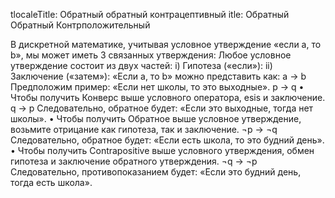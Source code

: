 
tlocaleTitle: Обратный обратный контрацептивный
itle: Обратный Обратный Контрположительный

В дискретной математике, учитывая условное утверждение «если a, то b», мы может иметь 3 связанных утверждения: Любое условное утверждение состоит из двух частей: i) Гипотеза («если»): ii) Заключение («затем»): «Если a, то b» можно представить как: a → b Предположим пример: «Если нет школы, то это выходные». p → q • Чтобы получить Конверс выше условного оператора, esis и заключение. q → p Следовательно, обратное будет: «Если это выходные, тогда нет школы». • Чтобы получить Обратное выше условное утверждение, возьмите отрицание как гипотеза, так и заключение. ¬p → ¬q Следовательно, обратное будет: «Если есть школа, то это будний день». • Чтобы получить Contrapositive выше условного утверждения, обмен гипотеза и заключение обратного утверждения. ¬q → ¬p Следовательно, противопоказанием будет: «Если это будний день, тогда есть школа».
